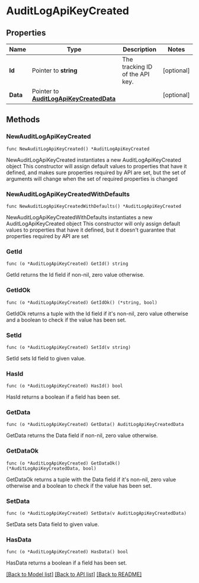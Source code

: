 # AuditLogApiKeyCreated

## Properties

Name | Type | Description | Notes
------------ | ------------- | ------------- | -------------
**Id** | Pointer to **string** | The tracking ID of the API key. | [optional] 
**Data** | Pointer to [**AuditLogApiKeyCreatedData**](AuditLogApiKeyCreatedData.md) |  | [optional] 

## Methods

### NewAuditLogApiKeyCreated

`func NewAuditLogApiKeyCreated() *AuditLogApiKeyCreated`

NewAuditLogApiKeyCreated instantiates a new AuditLogApiKeyCreated object
This constructor will assign default values to properties that have it defined,
and makes sure properties required by API are set, but the set of arguments
will change when the set of required properties is changed

### NewAuditLogApiKeyCreatedWithDefaults

`func NewAuditLogApiKeyCreatedWithDefaults() *AuditLogApiKeyCreated`

NewAuditLogApiKeyCreatedWithDefaults instantiates a new AuditLogApiKeyCreated object
This constructor will only assign default values to properties that have it defined,
but it doesn't guarantee that properties required by API are set

### GetId

`func (o *AuditLogApiKeyCreated) GetId() string`

GetId returns the Id field if non-nil, zero value otherwise.

### GetIdOk

`func (o *AuditLogApiKeyCreated) GetIdOk() (*string, bool)`

GetIdOk returns a tuple with the Id field if it's non-nil, zero value otherwise
and a boolean to check if the value has been set.

### SetId

`func (o *AuditLogApiKeyCreated) SetId(v string)`

SetId sets Id field to given value.

### HasId

`func (o *AuditLogApiKeyCreated) HasId() bool`

HasId returns a boolean if a field has been set.

### GetData

`func (o *AuditLogApiKeyCreated) GetData() AuditLogApiKeyCreatedData`

GetData returns the Data field if non-nil, zero value otherwise.

### GetDataOk

`func (o *AuditLogApiKeyCreated) GetDataOk() (*AuditLogApiKeyCreatedData, bool)`

GetDataOk returns a tuple with the Data field if it's non-nil, zero value otherwise
and a boolean to check if the value has been set.

### SetData

`func (o *AuditLogApiKeyCreated) SetData(v AuditLogApiKeyCreatedData)`

SetData sets Data field to given value.

### HasData

`func (o *AuditLogApiKeyCreated) HasData() bool`

HasData returns a boolean if a field has been set.


[[Back to Model list]](../README.md#documentation-for-models) [[Back to API list]](../README.md#documentation-for-api-endpoints) [[Back to README]](../README.md)


